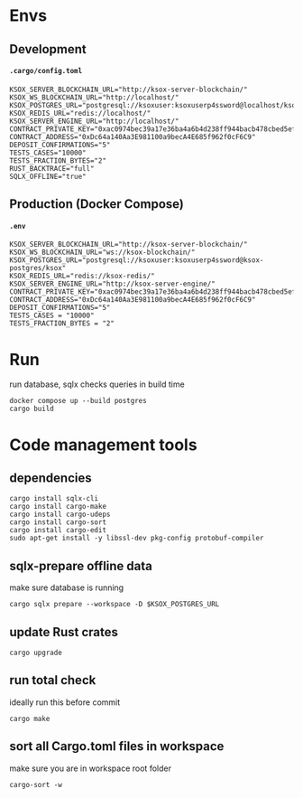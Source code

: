 # Envs
## Development
#### **`.cargo/config.toml`**
```
KSOX_SERVER_BLOCKCHAIN_URL="http://ksox-server-blockchain/"
KSOX_WS_BLOCKCHAIN_URL="http://localhost/"
KSOX_POSTGRES_URL="postgresql://ksoxuser:ksoxuserp4ssword@localhost/ksox"
KSOX_REDIS_URL="redis://localhost/"
KSOX_SERVER_ENGINE_URL="http://localhost/"
CONTRACT_PRIVATE_KEY="0xac0974bec39a17e36ba4a6b4d238ff944bacb478cbed5efcae784d7bf4f2ff80"
CONTRACT_ADDRESS="0xDc64a140Aa3E981100a9becA4E685f962f0cF6C9"
DEPOSIT_CONFIRMATIONS="5"
TESTS_CASES="10000"
TESTS_FRACTION_BYTES="2"
RUST_BACKTRACE="full"
SQLX_OFFLINE="true"
```
## Production (Docker Compose)
#### **`.env`**
```
KSOX_SERVER_BLOCKCHAIN_URL="http://ksox-server-blockchain/"
KSOX_WS_BLOCKCHAIN_URL="ws://ksox-blockchain/"
KSOX_POSTGRES_URL="postgresql://ksoxuser:ksoxuserp4ssword@ksox-postgres/ksox"
KSOX_REDIS_URL="redis://ksox-redis/"
KSOX_SERVER_ENGINE_URL="http://ksox-server-engine/"
CONTRACT_PRIVATE_KEY="0xac0974bec39a17e36ba4a6b4d238ff944bacb478cbed5efcae784d7bf4f2ff80"
CONTRACT_ADDRESS="0xDc64a140Aa3E981100a9becA4E685f962f0cF6C9"
DEPOSIT_CONFIRMATIONS="5"
TESTS_CASES = "10000"
TESTS_FRACTION_BYTES = "2"
```

# Run
run database, sqlx checks queries in build time
```shell
docker compose up --build postgres
cargo build
```

# Code management tools

## dependencies
```shell
cargo install sqlx-cli
cargo install cargo-make
cargo install cargo-udeps
cargo install cargo-sort
cargo install cargo-edit
sudo apt-get install -y libssl-dev pkg-config protobuf-compiler
```

## sqlx-prepare offline data
make sure database is running
```shell
cargo sqlx prepare --workspace -D $KSOX_POSTGRES_URL
```

## update Rust crates
```shell
cargo upgrade
```

## run total check
ideally run this before commit
```shell
cargo make
```

## sort all Cargo.toml files in workspace
make sure you are in workspace root folder
```shell
cargo-sort -w
```
